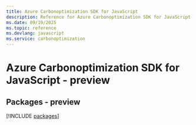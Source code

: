 ```yaml
---
title: Azure Carbonoptimization SDK for JavaScript
description: Reference for Azure Carbonoptimization SDK for JavaScript
ms.date: 09/19/2025
ms.topic: reference
ms.devlang: javascript
ms.service: carbonoptimization
---
```

# Azure Carbonoptimization SDK for JavaScript - preview
## Packages - preview
[!INCLUDE [packages](carbonoptimization-index.md)]